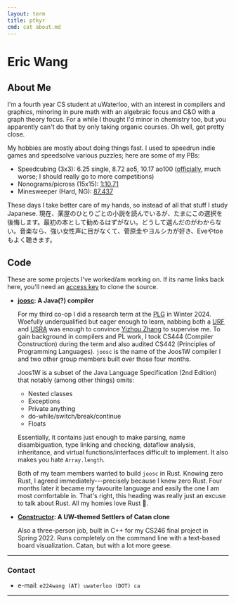 ```yaml
---
layout: term
title: ptkyr
cmd: cat about.md
---
```


# Eric Wang

## About Me

 I'm a fourth year CS student at uWaterloo, with an interest in compilers and graphics, minoring in pure math with an algebraic focus and C&O with a graph theory focus. For a while I thought I'd minor in chemistry too, but you apparently can't do that by only taking organic courses. Oh well, got pretty close.

My hobbies are mostly about doing things fast. I used to speedrun indie games and speedsolve various puzzles; here are some of my PBs:
+ Speedcubing (3x3): 6.25 single, 8.72 ao5, 10.17 ao100 ([officially][wca], much worse; I should really go to more competitions)
+ Nonograms/picross (15x15): [1:10.71][picross]
+ Minesweeper (Hard, NG): [87.437][minesweeper]

These days I take better care of my hands, so instead of all that stuff I study Japanese. 現在、薬屋のひとりごとの小説を読んでいるが、たまにこの選択を後悔します。最初の本として勧めるはずがない。どうして選んだのがわからない。音楽なら、強い女性声に目がなくて、菅原圭やヨルシカが好き、Eveやtoeもよく聴きます。

## Code

These are some projects I've worked/am working on. If its name links back here, you'll need an [access key](/notes/_posts/2024-09-28-granting-repo-access.md) to clone the source.

+ **[joosc](/#code): A Java(?) compiler**

  For my third co-op I did a research term at the [PLG](https://plg.uwaterloo.ca/) in Winter 2024. Woefully underqualified but eager enough to learn, nabbing both a [URF](https://cs.uwaterloo.ca/current-undergraduate-students/research-opportunities/undergraduate-research-fellowship-urf) and [USRA](https://uwaterloo.ca/student-awards-financial-aid/awards/nserc-undergraduate-research-awards) was enough to convince [Yizhou Zhang](https://cs.uwaterloo.ca/~yizhou/) to supervise me. To gain background in compilers and PL work, I took CS444 (Compiler Construction) during the term and also audited CS442 (Principles of Programming Languages). `joosc` is the name of the Joos1W compiler I and two other group members built over those four months.

  Joos1W is a subset of the Java Language Specification (2nd Edition) that notably (among other things) omits:
  - Nested classes
  - Exceptions
  - Private anything
  - do-while/switch/break/continue
  - Floats

  Essentially, it contains just enough to make parsing, name disambiguation, type linking and checking, dataflow analysis, inheritance, and virtual functions/interfaces difficult to implement. It also makes you hate `Array.length`.

  Both of my team members wanted to build `joosc` in Rust. Knowing zero Rust, I agreed immediately---precisely because I knew zero Rust. Four months later it became my favourite language and easily the one I am most comfortable in. That's right, this heading was really just an excuse to talk about Rust. All my homies love Rust 🦀.

+ **[Constructor](/#code): A UW-themed Settlers of Catan clone**

  Also a three-person job, built in C++ for my CS246 final project in Spring 2022. Runs completely on the command line with a text-based board visualization. Catan, but with a lot more geese.

* * *

### Contact

+ e-mail: `e224wang (AT) uwaterloo (DOT) ca`

* * *

[picross]: https://www.puzzle-nonograms.com/hall.php?hallsize=2&nick=ptkyr
[wca]: https://www.worldcubeassociation.org/persons/2023WANG92
[minesweeper]: https://minesweeper.online/game/826309427
